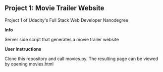 ## Project 1: Movie Trailer Website

Project 1 of Udacity's Full Stack Web Developer Nanodegree 

**Info**

Server side script that generates a movie trailer website

**User Instructions**

Clone this repository and call movies.py.  The resulting page can be viewed by opening movies.html

